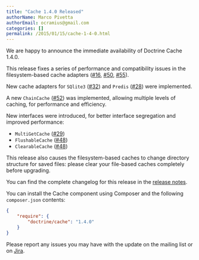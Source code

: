 ```yaml
---
title: "Cache 1.4.0 Released"
authorName: Marco Pivetta
authorEmail: ocramius@gmail.com
categories: []
permalink: /2015/01/15/cache-1-4-0.html
---
```

We are happy to announce the immediate availability of Doctrine Cache
1.4.0.

This release fixes a series of performance and compatibility issues in
the filesystem-based cache adapters
([\#16](https://github.com/doctrine/cache/pull/16),
[\#50](https://github.com/doctrine/cache/pull/50),
[\#55](https://github.com/doctrine/cache/pull/55)).

New cache adapters for `SQlite3`
([\#32](https://github.com/doctrine/cache/pull/32)) and `Predis`
([\#28](https://github.com/doctrine/cache/pull/28)) were implemented.

A new `ChainCache` ([\#52](https://github.com/doctrine/cache/pull/52))
was implemented, allowing multiple levels of caching, for performance
and efficiency.

New interfaces were introduced, for better interface segregation and
improved performance:

-   `MultiGetCache` ([\#29](https://github.com/doctrine/cache/pull/29))
-   `FlushableCache` ([\#48](https://github.com/doctrine/cache/pull/48))
-   `ClearableCache` ([\#48](https://github.com/doctrine/cache/pull/48))

This release also causes the filesystem-based caches to change directory
structure for saved files: please clear your file-based caches
completely before upgrading.

You can find the complete changelog for this release in the [release
notes](https://github.com/doctrine/cache/releases/tag/v1.4.0).

You can install the Cache component using Composer and the following
`composer.json` contents:

```json
{
    "require": {
        "doctrine/cache": "1.4.0"
    }
}
```

Please report any issues you may have with the update on the mailing
list or on [Jira](https://www.doctrine-project.org/jira).
